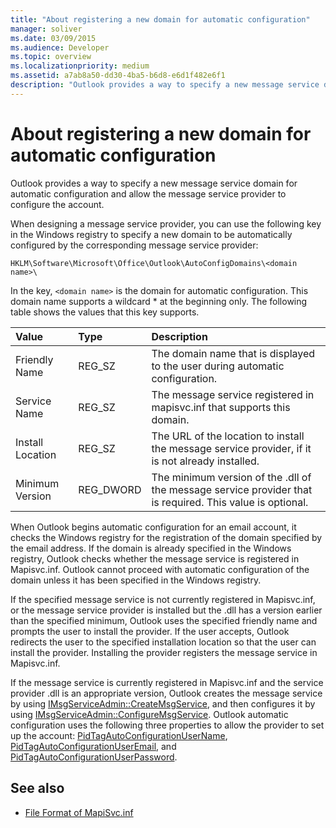 ```yaml
---
title: "About registering a new domain for automatic configuration"
manager: soliver
ms.date: 03/09/2015
ms.audience: Developer
ms.topic: overview
ms.localizationpriority: medium
ms.assetid: a7ab8a50-dd30-4ba5-b6d8-e6d1f482e6f1
description: "Outlook provides a way to specify a new message service domain for automatic configuration and allow the message service provider to configure the account."
---
```


# About registering a new domain for automatic configuration

Outlook provides a way to specify a new message service domain for automatic configuration and allow the message service provider to configure the account.
  
When designing a message service provider, you can use the following key in the Windows registry to specify a new domain to be automatically configured by the corresponding message service provider: 
  
`HKLM\Software\Microsoft\Office\Outlook\AutoConfigDomains\<domain name>\`
  
In the key, `<domain name>` is the domain for automatic configuration. This domain name supports a wildcard \* at the beginning only. The following table shows the values that this key supports. 
  
| Value | Type | Description |
|:-----|:-----|:-----|
|Friendly Name  <br/> |REG_SZ  <br/> |The domain name that is displayed to the user during automatic configuration. |
|Service Name  <br/> |REG_SZ  <br/> |The message service registered in mapisvc.inf that supports this domain. |
|Install Location  <br/> |REG_SZ  <br/> |The URL of the location to install the message service provider, if it is not already installed. |
|Minimum Version  <br/> |REG_DWORD  <br/> |The minimum version of the .dll of the message service provider that is required. This value is optional. |
   
When Outlook begins automatic configuration for an email account, it checks the Windows registry for the registration of the domain specified by the email address. If the domain is already specified in the Windows registry, Outlook checks whether the message service is registered in Mapisvc.inf. Outlook cannot proceed with automatic configuration of the domain unless it has been specified in the Windows registry.
  
If the specified message service is not currently registered in Mapisvc.inf, or the message service provider is installed but the .dll has a version earlier than the specified minimum, Outlook uses the specified friendly name and prompts the user to install the provider. If the user accepts, Outlook redirects the user to the specified installation location so that the user can install the provider. Installing the provider registers the message service in Mapisvc.inf.
  
If the message service is currently registered in Mapisvc.inf and the service provider .dll is an appropriate version, Outlook creates the message service by using [IMsgServiceAdmin::CreateMsgService](https://msdn.microsoft.com/library/0135f049-0311-45e5-9685-78597d599a4e%28Office.15%29.aspx), and then configures it by using [IMsgServiceAdmin::ConfigureMsgService](https://msdn.microsoft.com/library/a08f5905-2585-49ca-abb7-a77f2736f604%28Office.15%29.aspx). Outlook automatic configuration uses the following three properties to allow the provider to set up the account: [PidTagAutoConfigurationUserName](https://msdn.microsoft.com/library/05dfa0e2-4ab1-4f57-9009-6a815aca87bd%28Office.15%29.aspx), [PidTagAutoConfigurationUserEmail](https://msdn.microsoft.com/library/845140c8-5454-4b47-acec-ab5aff00b768%28Office.15%29.aspx), and [PidTagAutoConfigurationUserPassword](https://msdn.microsoft.com/library/d33e7c45-55d8-4dc1-ade9-605542d87e61%28Office.15%29.aspx).
  
## See also

- [File Format of MapiSvc.inf](https://msdn.microsoft.com/library/b48eda17-83a8-4dc4-85c8-4ca827d13d25%28Office.15%29.aspx)

